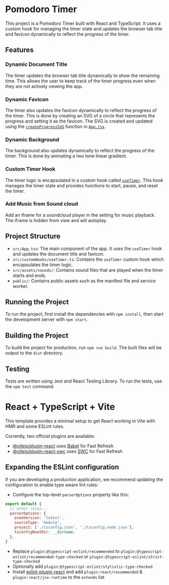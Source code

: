 # Pomodoro Timer

This project is a Pomodoro Timer built with React and TypeScript. It uses a custom hook for managing the timer state and updates the browser tab title and favicon dynamically to reflect the progress of the timer.

## Features

### Dynamic Document Title

The timer updates the browser tab title dynamically to show the remaining time. This allows the user to keep track of the timer progress even when they are not actively viewing the app.

### Dynamic Favicon

The timer also updates the favicon dynamically to reflect the progress of the timer. This is done by creating an SVG of a circle that represents the progress and setting it as the favicon. The SVG is created and updated using the [`createProgressSVG`](src/App.tsx) function in [`App.tsx`](src/App.tsx).

### Dynamic Background

The background also updates dynamically to reflect the progress of the timer. This is done by animating a two tone linear gradient.

### Custom Timer Hook

The timer logic is encapsulated in a custom hook called [`useTimer`](src/customHooks/useTimer.ts). This hook manages the timer state and provides functions to start, pause, and reset the timer.

### Add Music from Sound cloud

Add an iframe for a soundcloud player in the setting for music playback. The iframe is hidden from view and will autoplay.

## Project Structure

- `src/App.tsx`: The main component of the app. It uses the `useTimer` hook and updates the document title and favicon.
- `src/customHooks/useTimer.ts`: Contains the `useTimer` custom hook which encapsulates the timer logic.
- `src/assets/sounds/`: Contains sound files that are played when the timer starts and ends.
- `public/`: Contains public assets such as the manifest file and service worker.

## Running the Project

To run the project, first install the dependencies with `npm install`, then start the development server with `npm start`.

## Building the Project

To build the project for production, run `npm run build`. The built files will be output to the `dist` directory.

## Testing

Tests are written using Jest and React Testing Library. To run the tests, use the `npm test` command.

# React + TypeScript + Vite

This template provides a minimal setup to get React working in Vite with HMR and some ESLint rules.

Currently, two official plugins are available:

- [@vitejs/plugin-react](https://github.com/vitejs/vite-plugin-react/blob/main/packages/plugin-react/README.md) uses [Babel](https://babeljs.io/) for Fast Refresh
- [@vitejs/plugin-react-swc](https://github.com/vitejs/vite-plugin-react-swc) uses [SWC](https://swc.rs/) for Fast Refresh

## Expanding the ESLint configuration

If you are developing a production application, we recommend updating the configuration to enable type aware lint rules:

- Configure the top-level `parserOptions` property like this:

```js
export default {
  // other rules...
  parserOptions: {
    ecmaVersion: 'latest',
    sourceType: 'module',
    project: ['./tsconfig.json', './tsconfig.node.json'],
    tsconfigRootDir: __dirname,
  },
}
```

- Replace `plugin:@typescript-eslint/recommended` to `plugin:@typescript-eslint/recommended-type-checked` or `plugin:@typescript-eslint/strict-type-checked`
- Optionally add `plugin:@typescript-eslint/stylistic-type-checked`
- Install [eslint-plugin-react](https://github.com/jsx-eslint/eslint-plugin-react) and add `plugin:react/recommended` & `plugin:react/jsx-runtime` to the `extends` list

